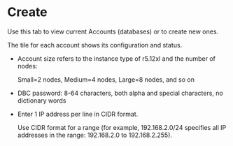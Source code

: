 # Create


Use this tab to view current Accounts (databases) or to create new ones.

The tile for each account shows its configuration and status.

-   Account size refers to the instance type of r5.12xl and the number of nodes:

    Small=2 nodes, Medium=4 nodes, Large=8 nodes, and so on

-   DBC password: 8-64 characters, both alpha and special characters, no dictionary words

-   Enter 1 IP address per line in CIDR format.

    Use CIDR format for a range (for example, 192.168.2.0/24 specifies all IP addresses in the range: 192.168.2.0 to 192.168.2.255).


